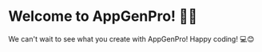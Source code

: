 # Welcome to AppGenPro! 🚀🤖

We can't wait to see what you create with AppGenPro! Happy coding! 💻😊



